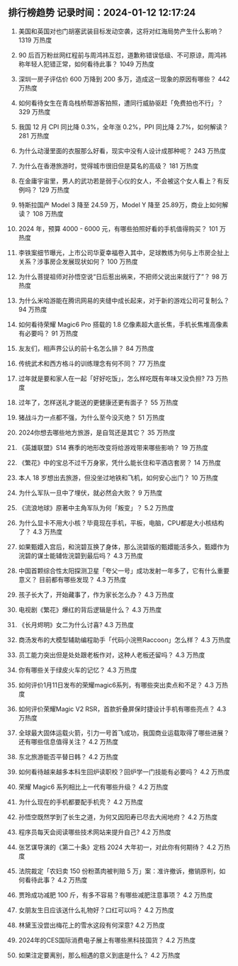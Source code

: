 
## 排行榜趋势 记录时间：2024-01-12 12:17:24
  
  1. 美国和英国对也门胡塞武装目标发动空袭，这将对红海局势产生什么影响？ 1319 万热度
    
  2. 90 后百万粉丝网红程前与周鸿祎互怼，道歉称错误低级、不可原谅，周鸿祎称年轻人犯错正常，如何看待此事？ 1049 万热度
    
  3. 深圳一房子评估价 600 万降到 200 多万，造成这一现象的原因有哪些？ 442 万热度
    
  4. 如何看待女生在青岛栈桥帮游客拍照，遭同行威胁驱赶「免费拍也不行」？ 329 万热度
    
  5. 我国 12 月 CPI 同比降 0.3%，全年涨 0.2%，PPI 同比降 2.7%，如何解读？ 281 万热度
    
  6. 为什么动漫里面的衣服那么好看，现实中没有人设计成那种呢？ 243 万热度
    
  7. 为什么在香港旅游时，觉得城市很旧但是莫名的高级？ 181 万热度
    
  8. 在金庸宇宙里，男人的武功若是弱于心仪的女人，不会被这个女人看上？有反例吗？ 129 万热度
    
  9. 特斯拉国产 Model 3 降至 24.59 万，Model Y 降至 25.89万，商业上如何解读？ 108 万热度
    
  10. 2024 年，预算 4000 - 6000 元，有哪些拍照好看的手机值得购买？ 101 万热度
    
  11. 李铁案细节曝光，上市公司华夏幸福卷入其中，足球教练为何与上市房企扯上关系？涉事房企发展现状如何？ 100 万热度
    
  12. 为什么菩提祖师对孙悟空说“日后惹出祸来，不把师父说出来就行了”？ 98 万热度
    
  13. 为什么米哈游能在腾讯网易的夹缝中成长起来，对于新的游戏公司可复制么？ 94 万热度
    
  14. 如何看待荣耀 Magic6 Pro 搭载的 1.8 亿像素超大底长焦，手机长焦堆高像素有必要吗？ 91 万热度
    
  15. 友友们，相声界公认的前十名怎么排？ 84 万热度
    
  16. 传统武术和西方格斗的训练理念有何不同？ 77 万热度
    
  17. 过年就是要和家人在一起「好好吃饭」，怎么样吃既有年味又没负担? 73 万热度
    
  18. 过年了，怎样送礼才能送的更健康还更有面子？ 55 万热度
    
  19. 猪战斗力一点都不强，为什么至今没灭绝？ 51 万热度
    
  20. 2024你想去哪些地方旅游，是自驾还是其它？ 35 万热度
    
  21. 《英雄联盟》S14 赛季的地形改变将给游戏带来哪些影响？ 19 万热度
    
  22. 《繁花》中的宝总不过千万身家，凭什么能长住和平酒店套房？ 14 万热度
    
  23. 本人 18 岁想出去旅游，但没坐过地铁和飞机，如何安心出门？ 10 万热度
    
  24. 为什么军队一旦中了埋伏，就必然会大败？ 9 万热度
    
  25. 《流浪地球》原著中主角军队为何「叛变」？ 5.2 万热度
    
  26. 为什么显卡不用大小核？毕竟现在手机，平板，电脑，CPU都是大小核结构了？ 4.3 万热度
    
  27. 如果甄嬛入宫后，和浣碧互换了身体，那么浣碧版的甄嬛能活多久，甄嬛作为浣碧的谋士能辅佐浣碧到最后吗？ 4.3 万热度
    
  28. 中国首颗综合性太阳探测卫星「夸父一号」成功发射一年多了，它有什么重要意义？ 目前都有哪些发现？ 4.3 万热度
    
  29. 孩子长大了，开始藏事了，作为家长怎么办？ 4.3 万热度
    
  30. 电视剧《繁花》爆红的背后逻辑是什么？ 4.3 万热度
    
  31. 《长月烬明》女二为什么讨喜? 4.3 万热度
    
  32. 商汤发布的大模型辅助编程助手「代码小浣熊Raccoon」怎么样？ 4.3 万热度
    
  33. 员工能力突出但是处处跟老板作对，这种人老板还留吗？ 4.3 万热度
    
  34. 你有哪些关于绿皮火车的记忆？ 4.3 万热度
    
  35. 如何评价1月11日发布的荣耀magic6系列，有哪些突出卖点和不足？ 4.3 万热度
    
  36. 如何评价荣耀Magic V2 RSR，首款折叠屏保时捷设计手机有哪些亮点？ 4.3 万热度
    
  37. 全球最大固体运载火箭，引力一号首飞成功，我国商业运载取得了哪些进展？还有哪些信息值得关注？ 4.2 万热度
    
  38. 东北旅游能否平替日韩？ 4.2 万热度
    
  39. 如何看待越来越多本科生回炉读职校？回炉学一门技能有必要吗？ 4.2 万热度
    
  40. 荣耀 Magic6 系列相比上一代有哪些升级？ 4.2 万热度
    
  41. 为什么现在的手机都要配手机壳？ 4.2 万热度
    
  42. 孙悟空既然学到了长生之道，为何又因阳寿已尽去大闹地府？ 4.2 万热度
    
  43. 程序员每天会阅读哪些技术网站来提升自己? 4.2 万热度
    
  44. 张艺谋导演的《第二十条》定档 2024 大年初一，对此你有何期待？ 4.2 万热度
    
  45. 法院裁定「农妇卖 150 份粉蒸肉被判赔 5 万」案：准许撤诉，撤销原判，如何看待此事？ 4.2 万热度
    
  46. 贾玲成功减肥 100 斤，有多不容易？有哪些减肥注意事项？ 4.2 万热度
    
  47. 女朋友生日应该送什么礼物好？口红可以吗？ 4.2 万热度
    
  48. 林黛玉没尝出梅花上的雪水这段有何深意? 4.2 万热度
    
  49. 2024年的CES国际消费电子展上有哪些黑科技国货？ 4.2 万热度
    
  50. 如果注定要离别，那么相遇的意义到底是什么？ 4.2 万热度
    